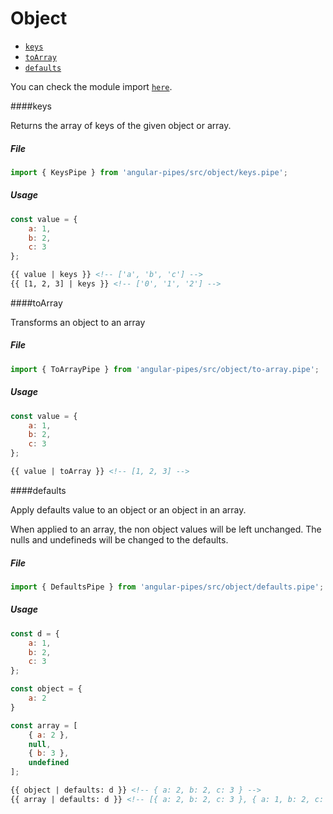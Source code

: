 # Object

* [`keys`](#keys)
* [`toArray`](#toarray)
* [`defaults`](#defaults)

You can check the module import [`here`](./modules.md).

####keys

Returns the array of keys of the given object or array.

##### File

```typescript
import { KeysPipe } from 'angular-pipes/src/object/keys.pipe';
```

##### Usage

```javascript
const value = {
    a: 1,
    b: 2,
    c: 3
};

```

```html
{{ value | keys }} <!-- ['a', 'b', 'c'] -->
{{ [1, 2, 3] | keys }} <!-- ['0', '1', '2'] -->
```

####toArray

Transforms an object to an array

##### File

```typescript
import { ToArrayPipe } from 'angular-pipes/src/object/to-array.pipe';
```

##### Usage

```javascript
const value = {
    a: 1,
    b: 2,
    c: 3
};

```

```html
{{ value | toArray }} <!-- [1, 2, 3] -->
```


####defaults

Apply defaults value to an object or an object in an array.

When applied to an array, the non object values will be left unchanged. The nulls and undefineds will be changed
to the defaults.

##### File

```typescript
import { DefaultsPipe } from 'angular-pipes/src/object/defaults.pipe';
```

##### Usage

```javascript
const d = {
    a: 1,
    b: 2,
    c: 3
};

const object = {
    a: 2
}

const array = [
    { a: 2 },
    null,
    { b: 3 },
    undefined
];

```

```html
{{ object | defaults: d }} <!-- { a: 2, b: 2, c: 3 } -->
{{ array | defaults: d }} <!-- [{ a: 2, b: 2, c: 3 }, { a: 1, b: 2, c: 3 }, { a: 1, b: 3, c: 3 }, { a: 1, b: 2, c: 3 }]-->
```
